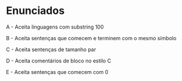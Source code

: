 # Enunciados

A - Aceita linguagens com substring 100  

B - Aceita sentenças que comecem e terminem com o mesmo símbolo  

C - Aceita sentenças de tamanho par  

D - Aceita comentários de bloco no estilo C  

E - Aceita sentenças que comecem com 0  
